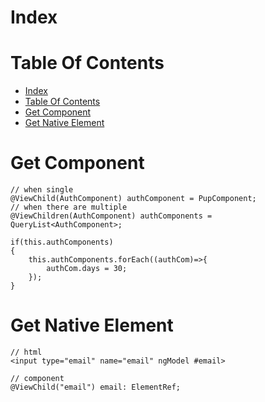 # Index

# Table Of Contents

- [Index](#index)
- [Table Of Contents](#table-of-contents)
- [Get Component](#get-component)
- [Get Native Element](#get-native-element)

# Get Component

```
// when single
@ViewChild(AuthComponent) authComponent = PupComponent;
// when there are multiple
@ViewChildren(AuthComponent) authComponents = QueryList<AuthComponent>;

if(this.authComponents)
{
    this.authComponents.forEach((authCom)=>{
        authCom.days = 30;
    });
}

```

# Get Native Element

```
// html
<input type="email" name="email" ngModel #email>

// component
@ViewChild("email") email: ElementRef;

```
